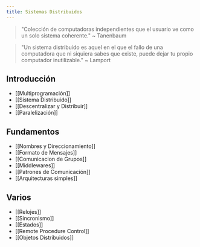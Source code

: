 ```yaml
---
title: Sistemas Distribuidos
---
```


> "Colección de computadoras independientes que el usuario ve como un solo sistema coherente." ~ Tanenbaum

> "Un sistema distribuido es aquel en el que el fallo de una computadora que ni siquiera sabes que existe, puede dejar tu propio computador inutilizable." ~ Lamport

## Introducción

- [[Multiprogramación]]
- [[Sistema Distribuido]]
- [[Descentralizar y Distribuir]]
- [[Paralelización]]

## Fundamentos

- [[Nombres y Direccionamiento]]
- [[Formato de Mensajes]]
- [[Comunicacion de Grupos]]
- [[Middlewares]]
- [[Patrones de Comunicación]]
- [[Arquitecturas simples]]

## Varios

- [[Relojes]]
- [[Sincronismo]]
- [[Estados]]
- [[Remote Procedure Control]]
- [[Objetos Distribuidos]]
